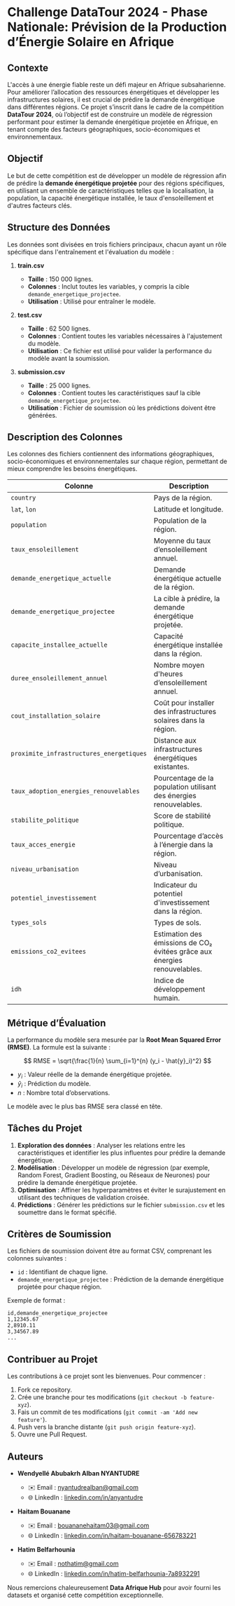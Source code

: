 # **Challenge DataTour 2024 - Phase Nationale: Prévision de la Production d’Énergie Solaire en Afrique**

## **Contexte**

L'accès à une énergie fiable reste un défi majeur en Afrique subsaharienne. Pour améliorer l’allocation des ressources énergétiques et développer les infrastructures solaires, il est crucial de prédire la demande énergétique dans différentes régions. Ce projet s’inscrit dans le cadre de la compétition **DataTour 2024**, où l’objectif est de construire un modèle de régression performant pour estimer la demande énergétique projetée en Afrique, en tenant compte des facteurs géographiques, socio-économiques et environnementaux.

## **Objectif**

Le but de cette compétition est de développer un modèle de régression afin de prédire la **demande énergétique projetée** pour des régions spécifiques, en utilisant un ensemble de caractéristiques telles que la localisation, la population, la capacité énergétique installée, le taux d'ensoleillement et d'autres facteurs clés.

## **Structure des Données**

Les données sont divisées en trois fichiers principaux, chacun ayant un rôle spécifique dans l'entraînement et l'évaluation du modèle :

1. **train.csv**
   - **Taille** : 150 000 lignes.
   - **Colonnes** : Inclut toutes les variables, y compris la cible `demande_energetique_projectee`.
   - **Utilisation** : Utilisé pour entraîner le modèle.

2. **test.csv**
   - **Taille** : 62 500 lignes.
   - **Colonnes** : Contient toutes les variables nécessaires à l'ajustement du modèle.
   - **Utilisation** : Ce fichier est utilisé pour valider la performance du modèle avant la soumission.

3. **submission.csv**
   - **Taille** : 25 000 lignes.
   - **Colonnes** : Contient toutes les caractéristiques sauf la cible `demande_energetique_projectee`.
   - **Utilisation** : Fichier de soumission où les prédictions doivent être générées.

## **Description des Colonnes**

Les colonnes des fichiers contiennent des informations géographiques, socio-économiques et environnementales sur chaque région, permettant de mieux comprendre les besoins énergétiques.

| Colonne                              | Description                                                                                                    |
|--------------------------------------|----------------------------------------------------------------------------------------------------------------|
| `country`                            | Pays de la région.                                                                                             |
| `lat`, `lon`                         | Latitude et longitude.                                                                                        |
| `population`                         | Population de la région.                                                                                       |
| `taux_ensoleillement`                | Moyenne du taux d’ensoleillement annuel.                                                                        |
| `demande_energetique_actuelle`       | Demande énergétique actuelle de la région.                                                                      |
| `demande_energetique_projectee`      | La cible à prédire, la demande énergétique projetée.                                                            |
| `capacite_installee_actuelle`        | Capacité énergétique installée dans la région.                                                                 |
| `duree_ensoleillement_annuel`        | Nombre moyen d'heures d’ensoleillement annuel.                                                                  |
| `cout_installation_solaire`          | Coût pour installer des infrastructures solaires dans la région.                                                |
| `proximite_infrastructures_energetiques` | Distance aux infrastructures énergétiques existantes.                                                      |
| `taux_adoption_energies_renouvelables` | Pourcentage de la population utilisant des énergies renouvelables.                                           |
| `stabilite_politique`                | Score de stabilité politique.                                                                                  |
| `taux_acces_energie`                 | Pourcentage d’accès à l’énergie dans la région.                                                                |
| `niveau_urbanisation`                | Niveau d’urbanisation.                                                                                         |
| `potentiel_investissement`           | Indicateur du potentiel d'investissement dans la région.                                                        |
| `types_sols`                         | Types de sols.                                                                                                 |
| `emissions_co2_evitees`              | Estimation des émissions de CO₂ évitées grâce aux énergies renouvelables.                                      |
| `idh`                                | Indice de développement humain.                                                                                |

## **Métrique d’Évaluation**

La performance du modèle sera mesurée par la **Root Mean Squared Error (RMSE)**. La formule est la suivante :

$$
RMSE = \sqrt{\frac{1}{n} \sum_{i=1}^{n} (y_i - \hat{y}_i)^2}
$$

- $y_i$ : Valeur réelle de la demande énergétique projetée.
- $\hat{y}_i$ : Prédiction du modèle.
- $n$ : Nombre total d’observations.

Le modèle avec le plus bas RMSE sera classé en tête.

## **Tâches du Projet**

1. **Exploration des données** : Analyser les relations entre les caractéristiques et identifier les plus influentes pour prédire la demande énergétique.
2. **Modélisation** : Développer un modèle de régression (par exemple, Random Forest, Gradient Boosting, ou Réseaux de Neurones) pour prédire la demande énergétique projetée.
3. **Optimisation** : Affiner les hyperparamètres et éviter le surajustement en utilisant des techniques de validation croisée.
4. **Prédictions** : Générer les prédictions sur le fichier `submission.csv` et les soumettre dans le format spécifié.

## **Critères de Soumission**

Les fichiers de soumission doivent être au format CSV, comprenant les colonnes suivantes :
- `id` : Identifiant de chaque ligne.
- `demande_energetique_projectee` : Prédiction de la demande énergétique projetée pour chaque région.

Exemple de format :
```csv
id,demande_energetique_projectee
1,12345.67
2,8910.11
3,34567.89
...
```

## **Contribuer au Projet**

Les contributions à ce projet sont les bienvenues. Pour commencer :
1. Fork ce repository.
2. Crée une branche pour tes modifications (`git checkout -b feature-xyz`).
3. Fais un commit de tes modifications (`git commit -am 'Add new feature'`).
4. Push vers la branche distante (`git push origin feature-xyz`).
5. Ouvre une Pull Request.

## **Auteurs**

- **Wendyellé Abubakrh Alban NYANTUDRE**  
  - ✉️ Email : nyantudrealban@gmail.com
  - 🌐 LinkedIn : [linkedin.com/in/anyantudre](https://www.linkedin.com/in/anyantudre/)
  
- **Haitam Bouanane**  
  - ✉️ Email : bouananehaitam03@gmail.com
  - 🌐 LinkedIn : [linkedin.com/in/haitam-bouanane-656783221](https://ma.linkedin.com/in/haitam-bouanane-656783221)
  
- **Hatim Belfarhounia**  
  - ✉️ Email : nothatim@gmail.com
  - 🌐 LinkedIn : [linkedin.com/in/hatim-belfarhounia-7a8932291](https://www.linkedin.com/in/hatim-belfarhounia-7a8932291)

Nous remercions chaleureusement **Data Afrique Hub** pour avoir fourni les datasets et organisé cette compétition exceptionnelle.